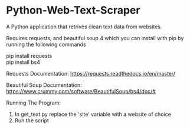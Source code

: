# Python-Web-Text-Scraper
A Python application that retrives clean text data from websites.  

Requires requests, and beautiful soup 4 which you can install with pip by running the following commands

pip install requests <br>
pip install bs4

Requests Documentation: 
https://requests.readthedocs.io/en/master/

Beautiful Soup Documentation:
https://www.crummy.com/software/BeautifulSoup/bs4/doc/#

Running The Program:

1. In get_text.py replace the 'site' variable with a website of choice <br>
2. Run the script

